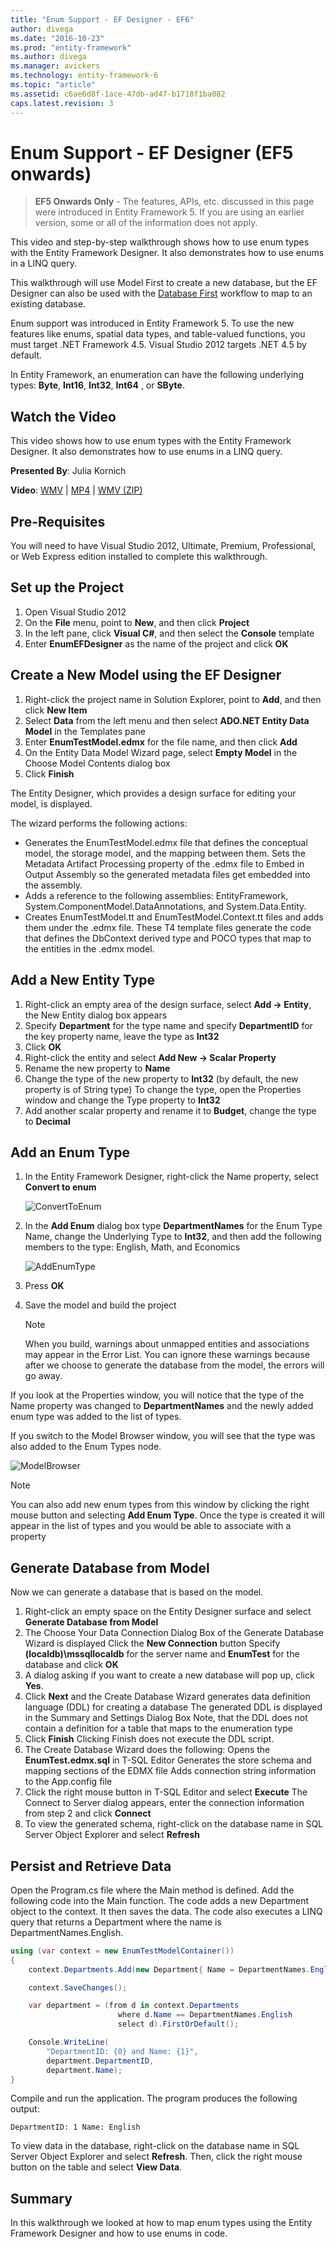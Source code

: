 ```yaml
---
title: "Enum Support - EF Designer - EF6"
author: divega
ms.date: "2016-10-23"
ms.prod: "entity-framework"
ms.author: divega
ms.manager: avickers
ms.technology: entity-framework-6
ms.topic: "article"
ms.assetid: c6ae6d8f-1ace-47db-ad47-b1718f1ba082
caps.latest.revision: 3
---
```

# Enum Support - EF Designer (EF5 onwards)
> **EF5 Onwards Only** - The features, APIs, etc. discussed in this page were introduced in Entity Framework 5. If you are using an earlier version, some or all of the information does not apply.

This video and step-by-step walkthrough shows how to use enum types with the Entity Framework Designer. It also demonstrates how to use enums in a LINQ query.

This walkthrough will use Model First to create a new database, but the EF Designer can also be used with the [Database First](~/ef6/database-first.md) workflow to map to an existing database.

Enum support was introduced in Entity Framework 5. To use the new features like enums, spatial data types, and table-valued functions, you must target .NET Framework 4.5. Visual Studio 2012 targets .NET 4.5 by default.

In Entity Framework, an enumeration can have the following underlying types: **Byte**, **Int16**, **Int32**, **Int64** , or **SByte**.

## Watch the Video
This video shows how to use enum types with the Entity Framework Designer. It also demonstrates how to use enums in a LINQ query.

**Presented By**: Julia Kornich

**Video**: [WMV](http://download.microsoft.com/download/0/7/A/07ADECC9-7893-415D-9F20-8B97D46A37EC/HDI-ITPro-MSDN-winvideo-enumwithdesiger.wmv) | [MP4](http://download.microsoft.com/download/0/7/A/07ADECC9-7893-415D-9F20-8B97D46A37EC/HDI-ITPro-MSDN-mp4video-enumwithdesiger.m4v) | [WMV (ZIP)](http://download.microsoft.com/download/0/7/A/07ADECC9-7893-415D-9F20-8B97D46A37EC/HDI-ITPro-MSDN-winvideo-enumwithdesiger.zip)

## Pre-Requisites

You will need to have Visual Studio 2012, Ultimate, Premium, Professional, or Web Express edition installed to complete this walkthrough.

## Set up the Project

1.  Open Visual Studio 2012
2.  On the **File** menu, point to **New**, and then click **Project**
3.  In the left pane, click **Visual C\#**, and then select the **Console** template
4.  Enter **EnumEFDesigner** as the name of the project and click **OK**

## Create a New Model using the EF Designer

1.  Right-click the project name in Solution Explorer, point to **Add**, and then click **New Item**
2.  Select **Data** from the left menu and then select **ADO.NET Entity Data Model** in the Templates pane
3.  Enter **EnumTestModel.edmx** for the file name, and then click **Add**
4.  On the Entity Data Model Wizard page, select **Empty Model** in the Choose Model Contents dialog box
5.  Click **Finish**

The Entity Designer, which provides a design surface for editing your model, is displayed.

The wizard performs the following actions:

-   Generates the EnumTestModel.edmx file that defines the conceptual model, the storage model, and the mapping between them. Sets the Metadata Artifact Processing property of the .edmx file to Embed in Output Assembly so the generated metadata files get embedded into the assembly.
-   Adds a reference to the following assemblies: EntityFramework, System.ComponentModel.DataAnnotations, and System.Data.Entity.
-   Creates EnumTestModel.tt and EnumTestModel.Context.tt files and adds them under the .edmx file. These T4 template files generate the code that defines the DbContext derived type and POCO types that map to the entities in the .edmx model.

## Add a New Entity Type

1.  Right-click an empty area of the design surface, select **Add -&gt; Entity**, the New Entity dialog box appears
2.  Specify **Department** for the type name and specify **DepartmentID** for the key property name, leave the type as **Int32**
3.  Click **OK**
4.  Right-click the entity and select **Add New -&gt; Scalar Property**
5.  Rename the new property to **Name**
6.  Change the type of the new property to **Int32** (by default, the new property is of String type)
    To change the type, open the Properties window and change the Type property to **Int32**
7.  Add another scalar property and rename it to **Budget**, change the type to **Decimal**

## Add an Enum Type

1.  In the Entity Framework Designer, right-click the Name property, select **Convert to enum**

    ![ConvertToEnum](~/ef6/media/converttoenum.png)

2.  In the **Add Enum** dialog box type **DepartmentNames** for the Enum Type Name, change the Underlying Type to **Int32**, and then add the following members to the type: English, Math, and Economics

    ![AddEnumType](~/ef6/media/addenumtype.png)

3.  Press **OK**
4.  Save the model and build the project
    > [!NOTE]
    > When you build, warnings about unmapped entities and associations may appear in the Error List. You can ignore these warnings because after we choose to generate the database from the model, the errors will go away.

If you look at the Properties window, you will notice that the type of the Name property was changed to **DepartmentNames** and the newly added enum type was added to the list of types.

If you switch to the Model Browser window, you will see that the type was also added to the Enum Types node.

![ModelBrowser](~/ef6/media/modelbrowser.png)

>[!NOTE]
> You can also add new enum types from this window by clicking the right mouse button and selecting **Add Enum Type**. Once the type is created it will appear in the list of types and you would be able to associate with a property

## Generate Database from Model

Now we can generate a database that is based on the model.

1.  Right-click an empty space on the Entity Designer surface and select **Generate Database from Model**
2.  The Choose Your Data Connection Dialog Box of the Generate Database Wizard is displayed
    Click the **New Connection** button
    Specify **(localdb)\\mssqllocaldb** for the server name and **EnumTest** for the database and click **OK**
3.  A dialog asking if you want to create a new database will pop up, click **Yes**.
4.  Click **Next** and the Create Database Wizard generates data definition language (DDL) for creating a database
    The generated DDL is displayed in the Summary and Settings Dialog Box
    Note, that the DDL does not contain a definition for a table that maps to the enumeration type
5.  Click **Finish**
    Clicking Finish does not execute the DDL script.
6.  The Create Database Wizard does the following:
    Opens the **EnumTest.edmx.sql** in T-SQL Editor
    Generates the store schema and mapping sections of the EDMX file
    Adds connection string information to the App.config file
7.  Click the right mouse button in T-SQL Editor and select **Execute**
    The Connect to Server dialog appears, enter the connection information from step 2 and click **Connect**
8.  To view the generated schema, right-click on the database name in SQL Server Object Explorer and select **Refresh**

## Persist and Retrieve Data

Open the Program.cs file where the Main method is defined. Add the following code into the Main function. The code adds a new Department object to the context. It then saves the data. The code also executes a LINQ query that returns a Department where the name is DepartmentNames.English.

``` csharp
using (var context = new EnumTestModelContainer())
{
    context.Departments.Add(new Department{ Name = DepartmentNames.English });

    context.SaveChanges();

    var department = (from d in context.Departments
                        where d.Name == DepartmentNames.English
                        select d).FirstOrDefault();

    Console.WriteLine(
        "DepartmentID: {0} and Name: {1}",
        department.DepartmentID,  
        department.Name);
}
```

Compile and run the application. The program produces the following output:

```
DepartmentID: 1 Name: English
```

To view data in the database, right-click on the database name in SQL Server Object Explorer and select **Refresh**. Then, click the right mouse button on the table and select **View Data**.

## Summary

In this walkthrough we looked at how to map enum types using the Entity Framework Designer and how to use enums in code. 
